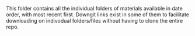 This folder contains all the individual folders of materials available in date order, with most recent first. Downgit links exist in some of them to facilitate downloading on indivodual folders/files without having to clone the entire repo.
